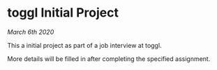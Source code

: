 # toggl Initial Project

_March 6th 2020_

This a initial project as part of a job interview at toggl.

More details will be filled in after completing the specified assignment.
